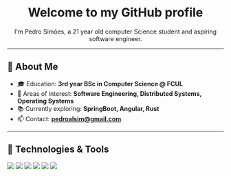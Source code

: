 <h1 align="center">Welcome to my GitHub profile</h1>
<p align="center">
  I'm Pedro Simões, a 21 year old computer Science student and aspiring software engineer.
</p>

---

## 👤 About Me

- 🎓 Education: **3rd year BSc in Computer Science @ FCUL**
- 🔬 Areas of interest: **Software Engineering, Distributed Systems, Operating Systems**
- 📚 Currently exploring: **SpringBoot, Angular, Rust**
- 📫 Contact: **pedroalsim@gmail.com**

---

## 🧰 Technologies & Tools

<p align="left">
  <img src="https://img.shields.io/badge/Java-ED8B00?style=for-the-badge&logo=java&logoColor=white"/>
  <img src="https://img.shields.io/badge/C-00599C?style=for-the-badge&logo=c&logoColor=white"/>
  <img src="https://img.shields.io/badge/C++-00599C?style=for-the-badge&logo=c%2B%2B&logoColor=white"/>
  <img src="https://img.shields.io/badge/Python-3776AB?style=for-the-badge&logo=python&logoColor=white"/>
  <img src="https://img.shields.io/badge/Linux-FCC624?style=for-the-badge&logo=linux&logoColor=black"/>
  <img src="https://img.shields.io/badge/Git-F05032?style=for-the-badge&logo=git&logoColor=white"/>
</p>
